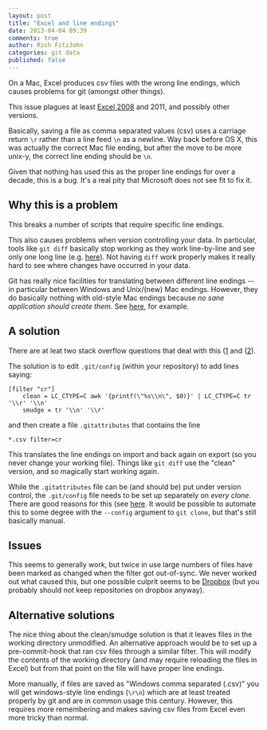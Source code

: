 ```yaml
---
layout: post
title: "Excel and line endings"
date: 2013-04-04 09:39
comments: true
author: Rich FitzJohn
categories: git data
published: false
---
```


On a Mac, Excel produces csv files with the wrong line endings, which
causes problems for git (amongst other things).

This issue plagues at least
[Excel 2008](http://developmentality.wordpress.com/2010/12/06/excel-2008-for-macs-csv-bug/)
and 2011, and possibly other versions.

Basically, saving a file as comma separated values (csv) uses a
carriage return `\r` rather than a line feed `\n` as a newline.  Way
back before OS X, this was actually the correct Mac file ending, but
after the move to be more unix-y, the correct line ending should be
`\n`.

<!-- more -->

Given that nothing has used this as the proper line endings for over a
decade, this is a bug.  It's a real pity that Microsoft does not see
fit to fix it.

## Why this is a problem

This breaks a number of scripts that require specific line endings.

This also causes problems when version controlling your data.  In
particular, tools like `git diff` basically stop working as they work
line-by-line and see only one long line
(e.g. [here](http://stackoverflow.com/questions/11531084/strange-git-line-ending-issue)).
Not having `diff` work properly makes it really hard to see where
changes have occurred in your data.

Git has really nice facilities for translating between different line
endings -- in particular between Windows and Unix/(new) Mac endings.
However, they do basically nothing with old-style Mac endings because
*no sane application should create them*.  See
[here](https://github.com/git/git/blob/master/convert.c#L93), for
example.

## A solution
There are at leat two stack overflow questions that deal with this 
([1](http://stackoverflow.com/questions/10491564/git-and-cr-vs-lf-but-not-crlf?rq=1)
and
([2](http://stackoverflow.com/questions/11531084/strange-git-line-ending-issue)).

The solution is to edit `.git/config` (within your repository) to add
lines saying:

```
[filter "cr"]
    clean = LC_CTYPE=C awk '{printf(\"%s\\n\", $0)}' | LC_CTYPE=C tr '\\r' '\\n'
    smudge = tr '\\n' '\\r'
```

and then create a file `.gitattributes` that contains the line

```
*.csv filter=cr
```

This translates the line endings on import and back again on export
(so you never change your working file).  Things like `git diff` use
the "clean" version, and so magically start working again.

While the `.gitattributes` file can be (and should be) put under
version control, the `.git/config` file needs to be set up separately
on *every clone*.  There are good reasons for this (see
[here](http://stackoverflow.com/questions/6547933/is-it-possible-to-clone-git-config-from-remote-location).
It would be possible to automate this to some degree with the
`--config` argument to `git clone`, but that's still basically manual.

## Issues

This seems to generally work, but twice in use large numbers of files
have been marked as changed when the filter got out-of-sync.  We never
worked out what caused this, but one possible culprit seems to be
[Dropbox](http://www.dropbox.com) (but you probably should not keep
repositories on dropbox anyway).

## Alternative solutions

The nice thing about the clean/smudge solution is that it leaves files
in the working directory unmodified.  An alternative approach would be
to set up a pre-commit-hook that ran csv files through a similar
filter.  This will modify the contents of the working directory (and
may require reloading the files in Excel) but from that point on the
file will have proper line endings.

More manually, if files are saved as "Windows comma separated (.csv)"
you will get windows-style line endings (`\r\n`) which are at least
treated properly by git and are in common usage this century.
However, this requires more remembering and makes saving csv files
from Excel even more tricky than normal.
